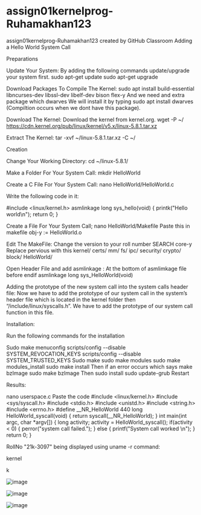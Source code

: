 # assign01kernelprog-Ruhamakhan123
assign01kernelprog-Ruhamakhan123 created by GitHub Classroom
Adding a Hello World System Call

Preparations

Update Your System: By adding the following commands update/upgrade your system first.
sudo apt-get update sudo apt-get upgrade

Download Packages To Compile The Kernel: sudo apt install build-essential libncurses-dev libssl-dev libelf-dev bison flex-y And we need and extra package which dwarves We will install it by typing sudo apt install dwarves (Compiltion occurs when we dont have this package).

Download The Kernel: Download the kernel from kernel.org. wget -P ~/ https://cdn.kernel.org/pub/linux/kernel/v5.x/linux-5.8.1.tar.xz

Extract The Kernel: tar -xvf ~/linux-5.8.1.tar.xz -C ~/

Creation

Change Your Working Directory: cd ~/linux-5.8.1/

Make a Folder For Your System Call: mkdir HelloWorld

Create a C File For Your System Call: nano HelloWorld/HelloWorld.c

Write the following code in it:

#include <linux/kernel.h> asmlinkage long sys_hello(void) { printk("Hello world\n"); return 0; }

Create a File For Your System Call; nano HelloWorld/Makefile Paste this in makefile obj-y := HelloWorld.o

Edit The MakeFile: Change the version to your roll number SEARCH core-y Replace pervious with this kernel/ certs/ mm/ fs/ ipc/ security/ crypto/ block/ HelloWorld/

Open Header File and add asmlinkage : At the bottom of asmlimkage file before endif asmlinkage long sys_HelloWorld(void)

Adding the prototype of the new system call into the system calls header file: Now we have to add the prototype of our system call in the system’s header file which is located in the kernel folder then “/include/linux/syscalls.h”. We have to add the prototype of our system call function in this file.

Installation:

Run the following commands for the installation

Sudo make menuconfig scripts/config --disable SYSTEM_REVOCATION_KEYS scripts/config --disable SYSTEM_TRUSTED_KEYS Sudo make sudo make modules sudo make modules_install sudo make install Then if an error occurs which says make bzImage sudo make bzImage Then sudo install sudo update-grub Restart

Results:

nano userspace.c Paste the code #include <linux/kernel.h> #include <sys/syscall.h> #include <stdio.h> #include <unistd.h> #include <string.h> #include <errno.h> #define __NR_HelloWorld 440 long HelloWorld_syscall(void) { return syscall(__NR_HelloWorld); } int main(int argc, char *argv[]) { long activity; activity = HelloWorld_syscall(); if(activity < 0) { perror("system call failed."); } else { printf("System call worked \n"); } return 0; }

RollNo "21k-3097" being displayed using uname -r command:

kernel

k

![image](https://user-images.githubusercontent.com/105592893/224260383-3ae4fff7-31aa-46f1-bb94-4232a1d60df3.png)

![image](https://user-images.githubusercontent.com/105592893/224260443-02d1d0c1-ab20-4e84-a789-a2a913e144e0.png)

![image](https://user-images.githubusercontent.com/105592893/224260504-deaad87e-7892-4367-b139-3faff4a5a389.png)




